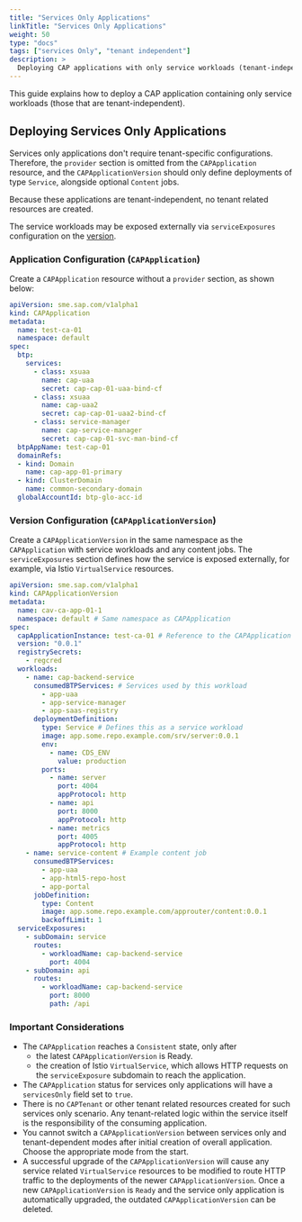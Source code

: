 ```yaml
---
title: "Services Only Applications"
linkTitle: "Services Only Applications"
weight: 50
type: "docs"
tags: ["services Only", "tenant independent"]
description: >
  Deploying CAP applications with only service workloads (tenant-independent).
---
```


This guide explains how to deploy a CAP application containing only service workloads (those that are tenant-independent).

## Deploying Services Only Applications

Services only applications don't require tenant-specific configurations. Therefore, the `provider` section is omitted from the `CAPApplication` resource, and the `CAPApplicationVersion` should only define deployments of type `Service`, alongside optional `Content` jobs.

Because these applications are tenant-independent, no tenant related resources are created.

The service workloads may be exposed externally via `serviceExposures` configuration on the [version](#version-configuration-capapplicationversion).

### Application Configuration (`CAPApplication`)

Create a `CAPApplication` resource without a `provider` section, as shown below:

```yaml
apiVersion: sme.sap.com/v1alpha1
kind: CAPApplication
metadata:
  name: test-ca-01
  namespace: default
spec:
  btp:
    services:
      - class: xsuaa
        name: cap-uaa
        secret: cap-cap-01-uaa-bind-cf
      - class: xsuaa
        name: cap-uaa2
        secret: cap-cap-01-uaa2-bind-cf
      - class: service-manager
        name: cap-service-manager
        secret: cap-cap-01-svc-man-bind-cf
  btpAppName: test-cap-01
  domainRefs:
  - kind: Domain
    name: cap-app-01-primary
  - kind: ClusterDomain
    name: common-secondary-domain
  globalAccountId: btp-glo-acc-id
```

### Version Configuration (`CAPApplicationVersion`)

Create a `CAPApplicationVersion` in the same namespace as the `CAPApplication` with service workloads and any content jobs. The `serviceExposures` section defines how the service is exposed externally, for example, via Istio `VirtualService` resources.

```yaml
apiVersion: sme.sap.com/v1alpha1
kind: CAPApplicationVersion
metadata:
  name: cav-ca-app-01-1
  namespace: default # Same namespace as CAPApplication
spec:
  capApplicationInstance: test-ca-01 # Reference to the CAPApplication
  version: "0.0.1"
  registrySecrets:
    - regcred
  workloads:
    - name: cap-backend-service
      consumedBTPServices: # Services used by this workload
        - app-uaa
        - app-service-manager
        - app-saas-registry
      deploymentDefinition:
        type: Service # Defines this as a service workload
        image: app.some.repo.example.com/srv/server:0.0.1
        env:
          - name: CDS_ENV
            value: production
        ports:
          - name: server
            port: 4004
            appProtocol: http
          - name: api
            port: 8000
            appProtocol: http
          - name: metrics
            port: 4005
            appProtocol: http
    - name: service-content # Example content job
      consumedBTPServices:
        - app-uaa
        - app-html5-repo-host
        - app-portal
      jobDefinition:
        type: Content
        image: app.some.repo.example.com/approuter/content:0.0.1
        backoffLimit: 1
  serviceExposures:
    - subDomain: service
      routes:
        - workloadName: cap-backend-service
          port: 4004
    - subDomain: api
      routes:
        - workloadName: cap-backend-service
          port: 8000
          path: /api
```

### Important Considerations

* The `CAPApplication` reaches a `Consistent` state, only after
  - the latest `CAPApplicationVersion` is Ready.
  - the creation of Istio `VirtualService`, which allows HTTP requests on the `serviceExposure` subdomain to reach the application.
* The `CAPApplication` status for services only applications will have a `servicesOnly` field set to `true`.
* There is no `CAPTenant` or other tenant related resources created for such services only scenario. Any tenant-related logic within the service itself is the responsibility of the consuming application.
* You cannot switch a `CAPApplicationVersion` between services only and tenant-dependent modes after initial creation of overall application. Choose the appropriate mode from the start.
* A successful upgrade of the `CAPApplicationVersion` will cause any service related `VirtualService` resources to be modified to route HTTP traffic to the deployments of the newer `CAPApplicationVersion`. Once a new `CAPApplicationVersion` is `Ready` and the service only application is automatically upgraded, the outdated `CAPApplicationVersion` can be deleted.
